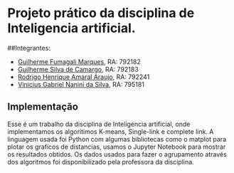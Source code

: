 # Projeto prático da disciplina de Inteligencia artificial. 



##Integrantes:
  - [Guilherme Fumagali Marques](https://github.com/Guilherme-Fumagali),        RA: 792182
  - [Guilherme Silva de Camargo](https://github.com/guilhermesdc),        RA: 792183
  - [Rodrigo Henrique Amaral Araujo](https://github.com/rodrigoamral),    RA: 792241
  - [Vinicius Gabriel Nanini da Silva](https://github.com/N4NiNi),  RA: 795181

## Implementação
  Esse é um trabalho da disciplina de Inteligencia artificial, onde implementamos os algoritimos K-means, Single-link e complete link. A linguagem usada foi Python com algumas bibliotecas como o matplot para plotar os graficos de distancias, usamos o Jupyter Notebook para mostrar os resultados obtidos.
Os dados usados para fazer o agrupamento através dos algoritmos foi disponibilizado pela professora da disciplina.
